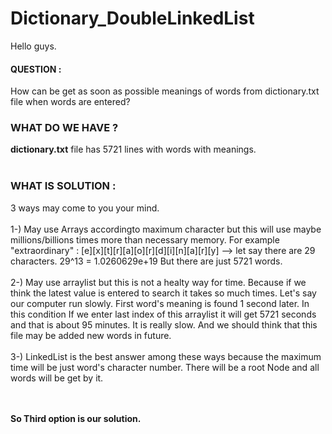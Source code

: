 # Dictionary_DoubleLinkedList

Hello guys.

<h4> QUESTION :</h4>  How can be get as soon as possible  meanings of words from dictionary.txt file when words are entered?

<h3> WHAT DO WE HAVE ?</h3> 
<b>dictionary.txt</b> file has 5721 lines with words with meanings. 
<br><br>

<h3> WHAT IS SOLUTION : </h3> 
3 ways may come to you your mind.
<br><br>
1-) May use Arrays accordingto maximum character but this will use maybe millions/billions times more than necessary memory.
For example "extraordinary" : [e][x][t][r][a][o][r][d][i][n][a][r][y]    --> let say there are 29 characters.  29^13 = 1.0260629e+19
But there are just 5721 words. 
<br><br>
2-) May use arraylist  but this is not a healty way for time. Because if we think the latest value is entered to search it takes so much times.
Let's say our computer run slowly. First word's meaning is found 1 second later. In this condition If we enter last index of this arraylist it will get 5721 seconds and that is about 95 minutes. It is really slow. And we should think that this file may be added new words in future.
<br><br>
3-) LinkedList is the best answer among these ways because the maximum time will be just word's character number. There will be a root Node and all words will be get by it.

<br><br>
<b>So  Third option is our solution.</b>


